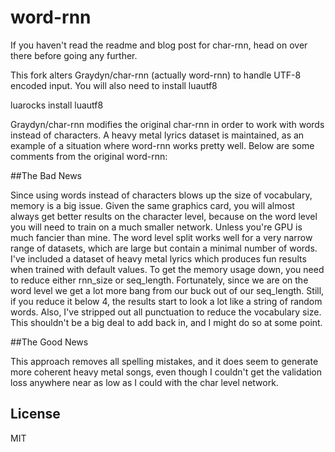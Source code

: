 
# word-rnn

If you haven't read the readme and blog post for char-rnn, head on over there before going any further.

This fork alters Graydyn/char-rnn (actually word-rnn) to handle UTF-8 encoded input. You will also need to install luautf8

luarocks install luautf8

Graydyn/char-rnn modifies the original char-rnn in order to work with words instead of characters.  A heavy metal lyrics dataset is maintained, as an example of a situation where word-rnn works pretty well. Below are some comments from the original word-rnn:

##The Bad News

Since using words instead of characters blows up the size of vocabulary, memory is a big issue.  Given the same graphics card, you will almost always get better results on the character level, because on the word level you will need to train on a much smaller network.  Unless you're GPU is much fancier than mine.
The word level split works well for a very narrow range of datasets, which are large but contain a minimal number of words.  I've included a dataset of heavy metal lyrics which produces fun results when trained with default values.
To get the memory usage down, you need to reduce either rnn_size or seq_length.  Fortunately, since we are on the word level we get a lot more bang from our buck out of our seq_length.  Still, if you reduce it below 4, the results start to look a lot like a string of random words.
Also, I've stripped out all punctuation to reduce the vocabulary size.  This shouldn't be a big deal to add back in, and I might do so at some point.

##The Good News

This approach removes all spelling mistakes, and it does seem to generate more coherent heavy metal songs, even though I couldn't get the validation loss anywhere near as low as I could with the char level network.

## License

MIT

